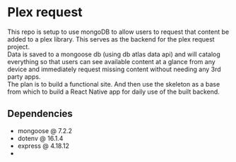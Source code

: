 # Plex request
This repo is setup to use mongoDB to allow users to request that content be added to a plex library. This serves as the backend for the plex request project.
<br>
Data is saved to a mongoose db (using db atlas data api) and will catalog everything so that users can see available content at a glance from any device and immediately request missing content without needing any 3rd party apps.
<br>
The plan is to build a functional site. And then use the skeleton as a base from which to build a React Native app for daily use of the built backend.

## Dependencies
<ul> 
  <li>mongoose @ 7.2.2</li>
  <li>dotenv @ 16.1.4</li>
  <li>express @ 4.18.12</li>
  <li> </li>
</ul>

